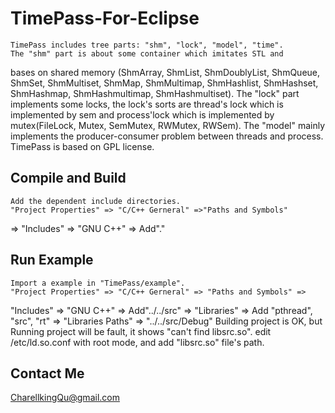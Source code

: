 TimePass-For-Eclipse
====================
    TimePass includes tree parts: "shm", "lock", "model", "time".
    The "shm" part is about some container which imitates STL and
bases on shared memory (ShmArray, ShmList, ShmDoublyList, ShmQueue,
ShmSet, ShmMultiset, ShmMap, ShmMultimap, ShmHashlist, ShmHashset,
ShmHashmap, ShmHashmultimap, ShmHashmultiset).
    The "lock" part implements some locks, the lock's sorts are
thread's lock which is implemented by sem and process'lock which
is implemented by mutex(FileLock, Mutex, SemMutex, RWMutex, RWSem). 
    The "model" mainly implements the producer-consumer problem between
threads and process.
    TimePass is based on GPL license.

Compile and Build
--------------------
    Add the dependent include directories.
    "Project Properties" => "C/C++ Gerneral" =>"Paths and Symbols"
=> "Includes" => "GNU C++" => Add"."
    
Run Example
--------------------
    Import a example in "TimePass/example".
    "Project Properties" => "C/C++ Gerneral" => "Paths and Symbols" =>
"Includes" => "GNU C++" => Add"../../src" => "Libraries" => Add "pthread",
"src", "rt" => "Libraries Paths" => "../../src/Debug"
    Building project is OK, but Running project will be fault, it shows
"can't find libsrc.so".
    edit /etc/ld.so.conf with root mode, and add "libsrc.so" file's path.
    
Contact Me
-------------------
CharellkingQu@gmail.com
  
